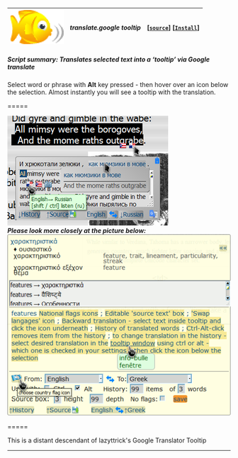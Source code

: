 | ![babelfish](/res/babelfish.gif) | ***translate.google tooltip*** | **[[`source`]](../src/translate.google_tooltip.user.js)** **[[`Install`]](/../../raw/master/src/translate.google_tooltip.user.js)** |
| :----: | :---- | ---------------------- |
##### *Script summary:*  Translates selected text into a ‘tooltip’ via Google translate 

Select word or phrase with **Alt** key pressed - then hover over an icon below the selection. 
Almost instantly you will see a tooltip with the translation. 

=====

![screenshot](../res/gimble.png)<br>
***Please look more closely at the picture below:***<br>
![screenshot2](../res/tg3.gif)

=====

 This is a distant descendant of lazyttrick's Google Translator Tooltip

----
